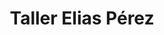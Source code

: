 ---
title: "Taller Elias Pérez"
url: /estacion-de-salinas/taller-elias-perez/
shop: reparación de automóviles
---